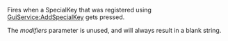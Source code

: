 Fires when a SpecialKey that was registered using [GuiService:AddSpecialKey](https://developer.roblox.com/en-us/api-reference/function/GuiService/AddSpecialKey) gets pressed.  

The _modifiers_ parameter is unused, and will always result in a blank string.